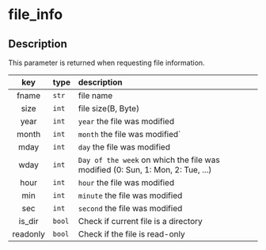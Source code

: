 ﻿# file_info

## Description

This parameter is returned when requesting file information.

|key|type|description|
|:---:|:---|:---|
|fname|`str`|file name|
|size|`int`|file size(B, Byte)|
|year|`int`| `year` the file was modified |
|month|`int`| `month` the file was modified` |
|mday|`int`| `day` the file was modified |
|wday|`int`| `Day of the week` on which the file was modified (0: Sun, 1: Mon, 2: Tue, ...) |
|hour|`int`| `hour` the file was modified |
|min|`int`| `minute` the file was modified |
|sec|`int`| `second` the file was modified |
|is_dir|`bool`| Check if current file is a directory |
|readonly|`bool`| Check if the file is read-only |
